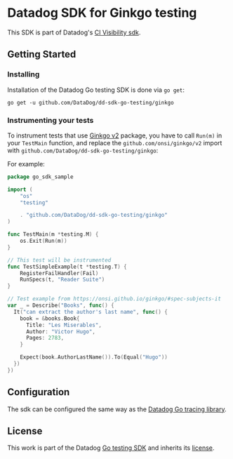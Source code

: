 # Datadog SDK for Ginkgo testing
This SDK is part of Datadog's [CI Visibility sdk](https://github.com/DataDog/dd-sdk-go-testing).

## Getting Started

### Installing
Installation of the Datadog Go testing SDK is done via `go get`:

```shell
go get -u github.com/DataDog/dd-sdk-go-testing/ginkgo
```

### Instrumenting your tests
To instrument tests that use 
[Ginkgo v2](https://pkg.go.dev/github.com/onsi/ginkgo/v2) package, you have to 
call `Run(m)` in your `TestMain` function, and replace the `github.com/onsi/ginkgo/v2` import with `github.com/DataDog/dd-sdk-go-testing/ginkgo`:

For example:

```go
package go_sdk_sample

import (
	"os"
	"testing"

	. "github.com/DataDog/dd-sdk-go-testing/ginkgo"
)

func TestMain(m *testing.M) {
	os.Exit(Run(m))
}

// This test will be instrumented
func TestSimpleExample(t *testing.T) {
	RegisterFailHandler(Fail)
	RunSpecs(t, "Reader Suite")
}

// Test example from https://onsi.github.io/ginkgo/#spec-subjects-it
var _ = Describe("Books", func() {
  It("can extract the author's last name", func() {
    book = &books.Book{
      Title: "Les Miserables",
      Author: "Victor Hugo",
      Pages: 2783,
    }

    Expect(book.AuthorLastName()).To(Equal("Hugo"))
  })
})
```

## Configuration

The sdk can be configured the same way as the [Datadog Go tracing library](github.com/DataDog/dd-sdk-go-testing).

## License

This work is part of the Datadog [Go testing SDK](https://github.com/DataDog/dd-sdk-go-testing) and inherits its [license](https://github.com/DataDog/dd-sdk-go-testing/#license).